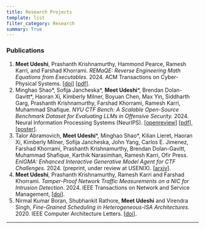 ```yaml
---
title: Research Projects
template: list
filter_category: Research
summary: True
---
```



### Publications

1. **Meet Udeshi**, Prashanth Krishnamurthy, Hammond Pearce, Ramesh Karri, and Farshad Khorrami. *REMaQE: Reverse Engineering Math Equations from Executables*. 2024. ACM Transactions on Cyber-Physical Systems. \[[doi](https://doi.org/10.1145/3699674)\] \[[pdf](/pdfs/REMaQE.pdf)\].
2. Minghao Shao\*, Sofija Jancheska\*, **Meet Udeshi**\*, Brendan Dolan-Gavitt\*, Haoran Xi, Kimberly Milner, Boyuan Chen, Max Yin, Siddharth Garg, Prashanth Krishnamurthy, Farshad Khorrami, Ramesh Karri, Muhammad Shafique. *NYU CTF Bench: A Scalable Open-Source Benchmark Dataset for Evaluating LLMs in Offensive Security.* 2024. Neural Information Processing Systems (NeurIPS). \[[openreview](https://openreview.net/forum?id=itBDglVylS#discussion)\] \[[pdf](https://openreview.net/pdf?id=itBDglVylS)\], \[[poster](/pdfs/nyuctf_neurips_poster.pdf)\].
3. Talor Abramovich, **Meet Udeshi**\*, Minghao Shao\*, Kilian Lieret, Haoran Xi, Kimberly Milner, Sofija Jancheska, John Yang, Carlos E. Jimenez, Farshad Khorrami, Prashanth Krishnamurthy, Brendan Dolan-Gavitt, Muhammad Shafique, Karthik Narasimhan, Ramesh Karri, Ofir Press. *EnIGMA: Enhanced Interactive Generative Model Agent for CTF Challenges*. 2024. (preprint, under review at USENIX). \[[arxiv](https://arxiv.org/abs/2409.16165)\].
4. **Meet Udeshi**, Prashanth Krishnamurthy, Ramesh Karri and Farshad Khorrami. *Tamper-Proof Network Traffic Measurements on a NIC for Intrusion Detection*. 2024. IEEE Transactions on Network and Service Management, \[[doi](https://doi.org/10.1109/TNSM.2024.3512180)\].
5. Nirmal Kumar Boran, Shubhankit Rathore, **Meet Udeshi** and Virendra Singh, *Fine-Grained Scheduling in Heterogeneous-ISA Architectures*. 2020. IEEE Computer Architecture Letters. \[[doi](https://doi.org/10.1109/LCA.2020.3045056)\].

<hr>
